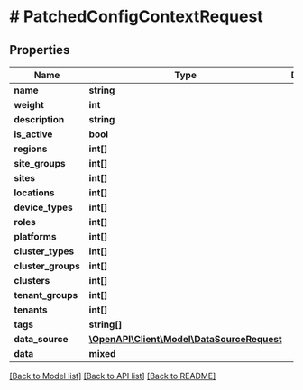 # # PatchedConfigContextRequest

## Properties

Name | Type | Description | Notes
------------ | ------------- | ------------- | -------------
**name** | **string** |  | [optional]
**weight** | **int** |  | [optional]
**description** | **string** |  | [optional]
**is_active** | **bool** |  | [optional]
**regions** | **int[]** |  | [optional]
**site_groups** | **int[]** |  | [optional]
**sites** | **int[]** |  | [optional]
**locations** | **int[]** |  | [optional]
**device_types** | **int[]** |  | [optional]
**roles** | **int[]** |  | [optional]
**platforms** | **int[]** |  | [optional]
**cluster_types** | **int[]** |  | [optional]
**cluster_groups** | **int[]** |  | [optional]
**clusters** | **int[]** |  | [optional]
**tenant_groups** | **int[]** |  | [optional]
**tenants** | **int[]** |  | [optional]
**tags** | **string[]** |  | [optional]
**data_source** | [**\OpenAPI\Client\Model\DataSourceRequest**](DataSourceRequest.md) |  | [optional]
**data** | **mixed** |  | [optional]

[[Back to Model list]](../../README.md#models) [[Back to API list]](../../README.md#endpoints) [[Back to README]](../../README.md)
